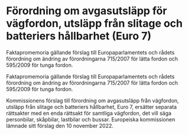 # Förordning om avgasutsläpp för vägfordon, utsläpp från slitage och batteriers hållbarhet (Euro 7)

Faktapromemoria gällande förslag till Europaparlamentets och rådets förordning om ändring av förordningarna 715/2007 för lätta fordon och 595/2009 för tunga fordon.

Faktapromemoria gällande förslag till Europaparlamentets och rådets förordning om ändring av förordningarna 715/2007 för lätta fordon och 595/2009 för tunga fordon.

Kommissionens förslag till förordning om avgasutsläpp från vägfordon, utsläpp från slitage och batteriers hållbarhet, Euro 7, ersätter separata rättsakter med en enda rättsakt för samtliga vägfordon, det vill säga personbilar, skåpbilar, lastbilar och bussar. Europeiska kommissionen lämnade sitt förslag den 10 november 2022.
